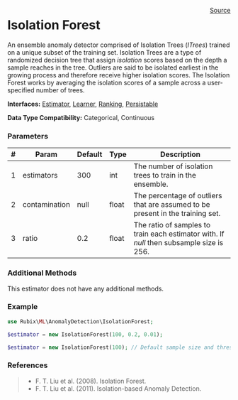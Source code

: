 <span style="float:right;"><a href="https://github.com/RubixML/RubixML/blob/master/src/AnomalyDetectors/IsolationForest.php">Source</a></span>

# Isolation Forest
An ensemble anomaly detector comprised of Isolation Trees (*ITrees*) trained on a unique subset of the training set. Isolation Trees are a type of randomized decision tree that assign *isolation* scores based on the depth a sample reaches in the tree. Outliers are said to be isolated earliest in the growing process and therefore receive higher isolation scores. The Isolation Forest works by averaging the isolation scores of a sample across a user-specified number of trees.

**Interfaces:** [Estimator](../estimator.md), [Learner](../learner.md), [Ranking](../ranking.md), [Persistable](../persistable.md)

**Data Type Compatibility:** Categorical, Continuous

### Parameters
| # | Param | Default | Type | Description |
|---|---|---|---|---|
| 1 | estimators | 300 | int | The number of isolation trees to train in the ensemble. |
| 2 | contamination | null | float | The percentage of outliers that are assumed to be present in the training set. |
| 3 | ratio | 0.2 | float | The ratio of samples to train each estimator with. If *null* then subsample size is 256. |

### Additional Methods
This estimator does not have any additional methods.

### Example
```php
use Rubix\ML\AnomalyDetection\IsolationForest;

$estimator = new IsolationForest(100, 0.2, 0.01);

$estimator = new IsolationForest(100); // Default sample size and threshold
```

### References
>- F. T. Liu et al. (2008). Isolation Forest.
>- F. T. Liu et al. (2011). Isolation-based Anomaly Detection.